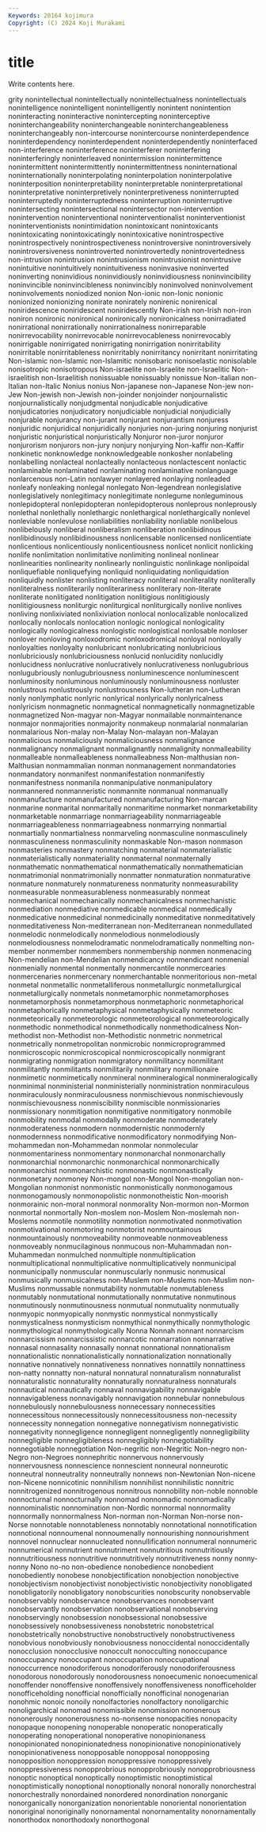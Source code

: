 ```yaml
---
Keywords: 20164 kojimura
Copyright: (C) 2024 Koji Murakami
---
```


# title

Write contents here.



grity nonintellectual nonintellectually nonintellectualness nonintellectuals nonintelligence nonintelligent nonintelligently nonintent
nonintention noninteracting noninteractive nonintercepting noninterceptive noninterchangeability noninterchangeable noninterchangeableness noninterchangeably non-intercourse
nonintercourse noninterdependence noninterdependency noninterdependent noninterdependently noninterfaced non-interference noninterference noninterferer noninterfering
noninterferingly noninterleaved nonintermission nonintermittence nonintermittent nonintermittently nonintermittentness noninternational noninternationally noninterpolating
noninterpolation noninterpolative noninterposition noninterpretability noninterpretable noninterpretational noninterpretative noninterpretively noninterpretiveness noninterrupted
noninterruptedly noninterruptedness noninterruption noninterruptive nonintersecting nonintersectional nonintersector non-intervention nonintervention noninterventional
noninterventionalist noninterventionist noninterventionists nonintimidation nonintoxicant nonintoxicants nonintoxicating nonintoxicatingly nonintoxicative nonintrospective
nonintrospectively nonintrospectiveness nonintroversive nonintroversively nonintroversiveness nonintroverted nonintrovertedly nonintrovertedness non-intrusion nonintrusion
nonintrusionism nonintrusionist nonintrusive nonintuitive nonintuitively nonintuitiveness noninvasive noninverted noninverting noninvidious
noninvidiously noninvidiousness noninvincibility noninvincible noninvincibleness noninvincibly noninvolved noninvolvement noninvolvements noniodized
nonion Non-ionic non-Ionic nonionic nonionized nonionizing nonirate nonirately nonirenic nonirenical
noniridescence noniridescent noniridescently Non-irish non-Irish non-iron noniron nonironic nonironical nonironically
nonironicalness nonirradiated nonirrational nonirrationally nonirrationalness nonirreparable nonirrevocability nonirrevocable nonirrevocableness nonirrevocably
nonirrigable nonirrigated nonirrigating nonirrigation nonirritability nonirritable nonirritableness nonirritably nonirritancy nonirritant
nonirritating Non-islamic non-Islamic non-Islamitic nonisobaric nonisoelastic nonisolable nonisotropic nonisotropous Non-israelite
non-Israelite non-Israelitic Non-israelitish non-Israelitish nonissuable nonissuably nonissue Non-italian non-Italian non-Italic
Nonius nonius Non-japanese non-Japanese Non-jew non-Jew Non-jewish non-Jewish non-joinder nonjoinder
nonjournalistic nonjournalistically nonjudgmental nonjudicable nonjudicative nonjudicatories nonjudicatory nonjudiciable nonjudicial nonjudicially
nonjurable nonjurancy non-jurant nonjurant nonjurantism nonjuress nonjuridic nonjuridical nonjuridically nonjuries
non-juring nonjuring nonjurist nonjuristic nonjuristical nonjuristically Nonjuror non-juror nonjuror nonjurorism
nonjurors non-jury nonjury nonjurying Non-kaffir non-Kaffir nonkinetic nonknowledge nonknowledgeable nonkosher
nonlabeling nonlabelling nonlacteal nonlacteally nonlacteous nonlactescent nonlactic nonlaminable nonlaminated nonlaminating
nonlaminative nonlanguage nonlarcenous non-Latin nonlawyer nonlayered nonlaying nonleaded nonleafy nonleaking
nonlegal nonlegato Non-legendrean nonlegislative nonlegislatively nonlegitimacy nonlegitimate nonlegume nonleguminous nonlepidopteral
nonlepidopteran nonlepidopterous nonleprous nonleprously nonlethal nonlethally nonlethargic nonlethargical nonlethargically nonlevel
nonleviable nonlevulose nonliabilities nonliability nonliable nonlibelous nonlibelously nonliberal nonliberalism nonliberation
nonlibidinous nonlibidinously nonlibidinousness nonlicensable nonlicensed nonlicentiate nonlicentious nonlicentiously nonlicentiousness nonlicet
nonlicit nonlicking nonlife nonlimitation nonlimitative nonlimiting nonlineal nonlinear nonlinearities nonlinearity
nonlinearly nonlinguistic nonlinkage nonlipoidal nonliquefiable nonliquefying nonliquid nonliquidating nonliquidation nonliquidly
nonlister nonlisting nonliteracy nonliteral nonliterality nonliterally nonliteralness nonliterarily nonliterariness nonliterary
non-literate nonliterate nonlitigated nonlitigation nonlitigious nonlitigiously nonlitigiousness nonliturgic nonliturgical nonliturgically
nonlive nonlives nonliving nonlixiviated nonlixiviation nonlocal nonlocalizable nonlocalized nonlocally nonlocals
nonlocation nonlogic nonlogical nonlogicality nonlogically nonlogicalness nonlogistic nonlogistical nonlosable nonloser
nonlover nonloving nonloxodromic nonloxodromical nonloyal nonloyally nonloyalties nonloyalty nonlubricant nonlubricating
nonlubricious nonlubriciously nonlubriciousness nonlucid nonlucidity nonlucidly nonlucidness nonlucrative nonlucratively nonlucrativeness
nonlugubrious nonlugubriously nonlugubriousness nonluminescence nonluminescent nonluminosity nonluminous nonluminously nonluminousness nonluster
nonlustrous nonlustrously nonlustrousness Non-lutheran non-Lutheran nonly nonlymphatic nonlyric nonlyrical nonlyrically
nonlyricalness nonlyricism nonmagnetic nonmagnetical nonmagnetically nonmagnetizable nonmagnetized Non-magyar non-Magyar nonmailable
nonmaintenance nonmajor nonmajorities nonmajority nonmakeup nonmalarial nonmalarian nonmalarious Non-malay non-Malay
Non-malayan non-Malayan nonmalicious nonmaliciously nonmaliciousness nonmalignance nonmalignancy nonmalignant nonmalignantly nonmalignity
nonmalleability nonmalleable nonmalleableness nonmalleabness Non-malthusian non-Malthusian nonmammalian nonman nonmanagement nonmandatories
nonmandatory nonmanifest nonmanifestation nonmanifestly nonmanifestness nonmanila nonmanipulative nonmanipulatory nonmannered nonmanneristic
nonmannite nonmanual nonmanually nonmanufacture nonmanufactured nonmanufacturing Non-marcan nonmarine nonmarital nonmaritally
nonmaritime nonmarket nonmarketability nonmarketable nonmarriage nonmarriageability nonmarriageable nonmarriageableness nonmarriageabness nonmarrying
nonmartial nonmartially nonmartialness nonmarveling nonmasculine nonmasculinely nonmasculineness nonmasculinity nonmaskable Non-mason
nonmason nonmasteries nonmastery nonmatching nonmaterial nonmaterialistic nonmaterialistically nonmateriality nonmaternal nonmaternally
nonmathematic nonmathematical nonmathematically nonmathematician nonmatrimonial nonmatrimonially nonmatter nonmaturation nonmaturative nonmature
nonmaturely nonmatureness nonmaturity nonmeasurability nonmeasurable nonmeasurableness nonmeasurably nonmeat nonmechanical nonmechanically
nonmechanicalness nonmechanistic nonmediation nonmediative nonmedicable nonmedical nonmedically nonmedicative nonmedicinal nonmedicinally
nonmeditative nonmeditatively nonmeditativeness Non-mediterranean non-Mediterranean nonmedullated nonmelodic nonmelodically nonmelodious nonmelodiously
nonmelodiousness nonmelodramatic nonmelodramatically nonmelting non-member nonmember nonmembers nonmembership nonmen nonmenacing
Non-mendelian non-Mendelian nonmendicancy nonmendicant nonmenial nonmenially nonmental nonmentally nonmercantile nonmercearies
nonmercenaries nonmercenary nonmerchantable nonmeritorious non-metal nonmetal nonmetallic nonmetalliferous nonmetallurgic nonmetallurgical
nonmetallurgically nonmetals nonmetamorphic nonmetamorphoses nonmetamorphosis nonmetamorphous nonmetaphoric nonmetaphorical nonmetaphorically nonmetaphysical
nonmetaphysically nonmeteoric nonmeteorically nonmeteorologic nonmeteorological nonmeteorologically nonmethodic nonmethodical nonmethodically nonmethodicalness
Non-methodist non-Methodist non-Methodistic nonmetric nonmetrical nonmetrically nonmetropolitan nonmicrobic nonmicroprogrammed nonmicroscopic
nonmicroscopical nonmicroscopically nonmigrant nonmigrating nonmigration nonmigratory nonmilitancy nonmilitant nonmilitantly nonmilitants
nonmilitarily nonmilitary nonmillionaire nonmimetic nonmimetically nonmineral nonmineralogical nonmineralogically nonminimal nonministerial
nonministerially nonministration nonmiraculous nonmiraculously nonmiraculousness nonmischievous nonmischievously nonmischievousness nonmiscibility nonmiscible
nonmissionaries nonmissionary nonmitigation nonmitigative nonmitigatory nonmobile nonmobility nonmodal nonmodally nonmoderate
nonmoderately nonmoderateness nonmodern nonmodernistic nonmodernly nonmodernness nonmodificative nonmodificatory nonmodifying Non-mohammedan
non-Mohammedan nonmolar nonmolecular nonmomentariness nonmomentary nonmonarchal nonmonarchally nonmonarchial nonmonarchic nonmonarchical
nonmonarchically nonmonarchist nonmonarchistic nonmonastic nonmonastically nonmonetary nonmoney Non-mongol non-Mongol Non-mongolian
non-Mongolian nonmonist nonmonistic nonmonistically nonmonogamous nonmonogamously nonmonopolistic nonmonotheistic Non-moorish nonmorainic
non-moral nonmoral nonmorality Non-mormon non-Mormon nonmortal nonmortally Non-moslem non-Moslem Non-moslemah
non-Moslems nonmotile nonmotility nonmotion nonmotivated nonmotivation nonmotivational nonmotoring nonmotorist nonmountainous
nonmountainously nonmoveability nonmoveable nonmoveableness nonmoveably nonmucilaginous nonmucous non-Muhammadan non-Muhammedan nonmulched
nonmultiple nonmultiplication nonmultiplicational nonmultiplicative nonmultiplicatively nonmunicipal nonmunicipally nonmuscular nonmuscularly nonmusic
nonmusical nonmusically nonmusicalness non-Muslem non-Muslems non-Muslim non-Muslims nonmussable nonmutability nonmutable
nonmutableness nonmutably nonmutational nonmutationally nonmutative nonmutinous nonmutinously nonmutinousness nonmutual nonmutuality
nonmutually nonmyopic nonmyopically nonmystic nonmystical nonmystically nonmysticalness nonmysticism nonmythical nonmythically
nonmythologic nonmythological nonmythologically Nonna Nonnah nonnant nonnarcism nonnarcissism nonnarcissistic nonnarcotic
nonnarration nonnarrative nonnasal nonnasality nonnasally nonnat nonnational nonnationalism nonnationalistic nonnationalistically
nonnationalization nonnationally nonnative nonnatively nonnativeness nonnatives nonnattily nonnattiness non-natty nonnatty
non-natural nonnatural nonnaturalism nonnaturalist nonnaturalistic nonnaturality nonnaturally nonnaturalness nonnaturals nonnautical
nonnautically nonnaval nonnavigability nonnavigable nonnavigableness nonnavigably nonnavigation nonnebular nonnebulous nonnebulously
nonnebulousness nonnecessary nonnecessities nonnecessitous nonnecessitously nonnecessitousness non-necessity nonnecessity nonnegation nonnegative
nonnegativism nonnegativistic nonnegativity nonnegligence nonnegligent nonnegligently nonnegligibility nonnegligible nonnegligibleness nonnegligibly
nonnegotiability nonnegotiable nonnegotiation Non-negritic non-Negritic Non-negro non-Negro non-Negroes nonnephritic nonnervous
nonnervously nonnervousness nonnescience nonnescient nonneural nonneurotic nonneutral nonneutrality nonneutrally nonnews
non-Newtonian Non-nicene non-Nicene nonnicotinic nonnihilism nonnihilist nonnihilistic nonnitric nonnitrogenized nonnitrogenous
nonnitrous nonnobility non-noble nonnoble nonnocturnal nonnocturnally nonnomad nonnomadic nonnomadically nonnominalistic
nonnomination non-Nordic nonnormal nonnormality nonnormally nonnormalness Non-norman non-Norman Non-norse non-Norse
nonnotable nonnotableness nonnotably nonnotational nonnotification nonnotional nonnoumenal nonnoumenally nonnourishing nonnourishment
nonnovel nonnuclear nonnucleated nonnullification nonnumeral nonnumeric nonnumerical nonnutrient nonnutriment nonnutritious
nonnutritiously nonnutritiousness nonnutritive nonnutritively nonnutritiveness nonny nonny-nonny Nono no-no non-obedience
nonobedience nonobedient nonobediently nonobese nonobjectification nonobjection nonobjective nonobjectivism nonobjectivist nonobjectivistic
nonobjectivity nonobligated nonobligatorily nonobligatory nonobscurities nonobscurity nonobservable nonobservably nonobservance nonobservances
nonobservant nonobservantly nonobservation nonobservational nonobserving nonobservingly nonobsession nonobsessional nonobsessive nonobsessively
nonobsessiveness nonobstetric nonobstetrical nonobstetrically nonobstructive nonobstructively nonobstructiveness nonobvious nonobviously nonobviousness
nonoccidental nonoccidentally nonocclusion nonocclusive nonoccult nonocculting nonoccupance nonoccupancy nonoccupant nonoccupation
nonoccupational nonoccurrence nonodoriferous nonodoriferously nonodoriferousness nonodorous nonodorously nonodorousness nonoecumenic nonoecumenical
nonoffender nonoffensive nonoffensively nonoffensiveness nonofficeholder nonofficeholding nonofficial nonofficially nonofficinal nonogenarian
nonohmic nonoic nonoily nonolfactories nonolfactory nonoligarchic nonoligarchical nonomad nonomissible nonomission
nononerous nononerously nononerousness no-nonsense nonopacities nonopacity nonopaque nonopening nonoperable nonoperatic
nonoperatically nonoperating nonoperational nonoperative nonopinionaness nonopinionated nonopinionatedness nonopinionative nonopinionatively nonopinionativeness
nonopposable nonopposal nonopposing nonopposition nonoppression nonoppressive nonoppressively nonoppressiveness nonopprobrious nonopprobriously
nonopprobriousness nonoptic nonoptical nonoptically nonoptimistic nonoptimistical nonoptimistically nonoptional nonoptionally nonoral
nonorally nonorchestral nonorchestrally nonordained nonordered nonordination nonorganic nonorganically nonorganization nonorientable
nonoriental nonorientation nonoriginal nonoriginally nonornamental nonornamentality nonornamentally nonorthodox nonorthodoxly nonorthogonal
